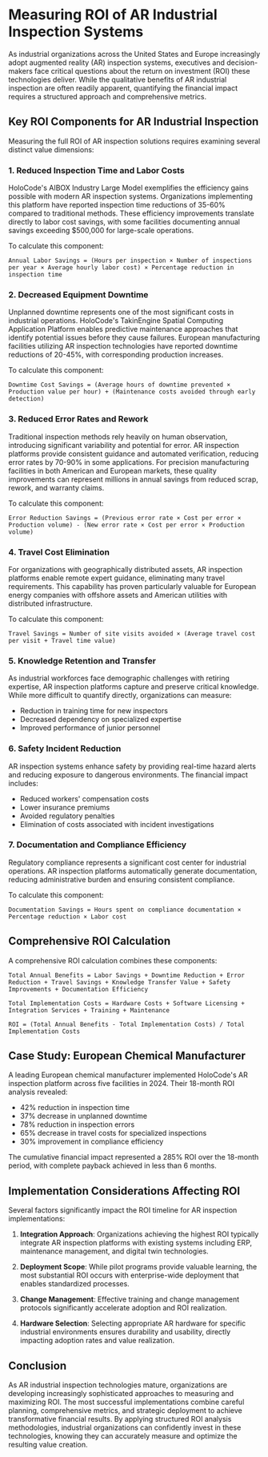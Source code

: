 # Measuring ROI of AR Industrial Inspection Systems

As industrial organizations across the United States and Europe increasingly adopt augmented reality (AR) inspection systems, executives and decision-makers face critical questions about the return on investment (ROI) these technologies deliver. While the qualitative benefits of AR industrial inspection are often readily apparent, quantifying the financial impact requires a structured approach and comprehensive metrics.

## Key ROI Components for AR Industrial Inspection

Measuring the full ROI of AR inspection solutions requires examining several distinct value dimensions:

### 1. Reduced Inspection Time and Labor Costs

HoloCode's AIBOX Industry Large Model exemplifies the efficiency gains possible with modern AR inspection systems. Organizations implementing this platform have reported inspection time reductions of 35-60% compared to traditional methods. These efficiency improvements translate directly to labor cost savings, with some facilities documenting annual savings exceeding $500,000 for large-scale operations.

To calculate this component:
```
Annual Labor Savings = (Hours per inspection × Number of inspections per year × Average hourly labor cost) × Percentage reduction in inspection time
```

### 2. Decreased Equipment Downtime

Unplanned downtime represents one of the most significant costs in industrial operations. HoloCode's TakinEngine Spatial Computing Application Platform enables predictive maintenance approaches that identify potential issues before they cause failures. European manufacturing facilities utilizing AR inspection technologies have reported downtime reductions of 20-45%, with corresponding production increases.

To calculate this component:
```
Downtime Cost Savings = (Average hours of downtime prevented × Production value per hour) + (Maintenance costs avoided through early detection)
```

### 3. Reduced Error Rates and Rework

Traditional inspection methods rely heavily on human observation, introducing significant variability and potential for error. AR inspection platforms provide consistent guidance and automated verification, reducing error rates by 70-90% in some applications. For precision manufacturing facilities in both American and European markets, these quality improvements can represent millions in annual savings from reduced scrap, rework, and warranty claims.

To calculate this component:
```
Error Reduction Savings = (Previous error rate × Cost per error × Production volume) - (New error rate × Cost per error × Production volume)
```

### 4. Travel Cost Elimination

For organizations with geographically distributed assets, AR inspection platforms enable remote expert guidance, eliminating many travel requirements. This capability has proven particularly valuable for European energy companies with offshore assets and American utilities with distributed infrastructure.

To calculate this component:
```
Travel Savings = Number of site visits avoided × (Average travel cost per visit + Travel time value)
```

### 5. Knowledge Retention and Transfer

As industrial workforces face demographic challenges with retiring expertise, AR inspection platforms capture and preserve critical knowledge. While more difficult to quantify directly, organizations can measure:

- Reduction in training time for new inspectors
- Decreased dependency on specialized expertise
- Improved performance of junior personnel

### 6. Safety Incident Reduction

AR inspection systems enhance safety by providing real-time hazard alerts and reducing exposure to dangerous environments. The financial impact includes:

- Reduced workers' compensation costs
- Lower insurance premiums
- Avoided regulatory penalties
- Elimination of costs associated with incident investigations

### 7. Documentation and Compliance Efficiency

Regulatory compliance represents a significant cost center for industrial operations. AR inspection platforms automatically generate documentation, reducing administrative burden and ensuring consistent compliance.

To calculate this component:
```
Documentation Savings = Hours spent on compliance documentation × Percentage reduction × Labor cost
```

## Comprehensive ROI Calculation

A comprehensive ROI calculation combines these components:

```
Total Annual Benefits = Labor Savings + Downtime Reduction + Error Reduction + Travel Savings + Knowledge Transfer Value + Safety Improvements + Documentation Efficiency

Total Implementation Costs = Hardware Costs + Software Licensing + Integration Services + Training + Maintenance

ROI = (Total Annual Benefits - Total Implementation Costs) / Total Implementation Costs
```

## Case Study: European Chemical Manufacturer

A leading European chemical manufacturer implemented HoloCode's AR inspection platform across five facilities in 2024. Their 18-month ROI analysis revealed:

- 42% reduction in inspection time
- 37% decrease in unplanned downtime
- 78% reduction in inspection errors
- 65% decrease in travel costs for specialized inspections
- 30% improvement in compliance efficiency

The cumulative financial impact represented a 285% ROI over the 18-month period, with complete payback achieved in less than 6 months.

## Implementation Considerations Affecting ROI

Several factors significantly impact the ROI timeline for AR inspection implementations:

1. **Integration Approach**: Organizations achieving the highest ROI typically integrate AR inspection platforms with existing systems including ERP, maintenance management, and digital twin technologies.

2. **Deployment Scope**: While pilot programs provide valuable learning, the most substantial ROI occurs with enterprise-wide deployment that enables standardized processes.

3. **Change Management**: Effective training and change management protocols significantly accelerate adoption and ROI realization.

4. **Hardware Selection**: Selecting appropriate AR hardware for specific industrial environments ensures durability and usability, directly impacting adoption rates and value realization.

## Conclusion

As AR industrial inspection technologies mature, organizations are developing increasingly sophisticated approaches to measuring and maximizing ROI. The most successful implementations combine careful planning, comprehensive metrics, and strategic deployment to achieve transformative financial results. By applying structured ROI analysis methodologies, industrial organizations can confidently invest in these technologies, knowing they can accurately measure and optimize the resulting value creation. 
